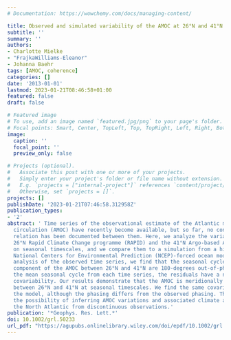 ```yaml
---
# Documentation: https://wowchemy.com/docs/managing-content/

title: Observed and simulated variability of the AMOC at 26°N and 41°N
subtitle: ''
summary: ''
authors:
- Charlotte Mielke
- "FrajkaWilliams-Eleanor"
- Johanna Baehr
tags: [AMOC, coherence]
categories: []
date: '2013-01-01'
lastmod: 2023-01-21T08:46:58+01:00
featured: false
draft: false

# Featured image
# To use, add an image named `featured.jpg/png` to your page's folder.
# Focal points: Smart, Center, TopLeft, Top, TopRight, Left, Right, BottomLeft, Bottom, BottomRight.
image:
  caption: ''
  focal_point: ''
  preview_only: false

# Projects (optional).
#   Associate this post with one or more of your projects.
#   Simply enter your project's folder or file name without extension.
#   E.g. `projects = ["internal-project"]` references `content/project/deep-learning/index.md`.
#   Otherwise, set `projects = []`.
projects: []
publishDate: '2023-01-21T07:46:58.312958Z'
publication_types:
- '2'
abstract: ' Time series of the observational estimate of the Atlantic meridional overturning
  circulation (AMOC) have recently become available, but so far, no contemporaneous
  relation has been documented between them. Here, we analyze the variability of the
  26°N Rapid Climate Change programme (RAPID) and the 41°N Argo-based AMOC estimates
  on seasonal timescales, and we compare them to a simulation from a high-resolution
  National Centers for Environmental Prediction (NCEP)-forced ocean model. In our
  analysis of the observed time series, we find that the seasonal cycles of the non-Ekman
  component of the AMOC between 26°N and 41°N are 180-degrees out-of-phase. Removing
  the mean seasonal cycle from each time series, the residuals have a non-stationary
  covariability. Our results demonstrate that the AMOC is meridionally covariable
  between 26°N and 41°N at seasonal timescales. We find the same covariability in
  the model, although the phasing differs from the observed phasing. This may offer
  the possibility of inferring AMOC variations and associated climate anomalies throughout
  the North Atlantic from discontinuous observations.'
publication: '*Geophys. Res. Lett.*'
doi: 10.1002/grl.50233
url_pdf: "https://agupubs.onlinelibrary.wiley.com/doi/epdf/10.1002/grl.50233"
---
```

